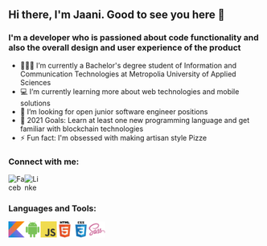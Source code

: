 ## Hi there, I'm Jaani. Good to see you here 👋

### I'm a developer who is passioned about code functionality and also the overall design and user experience of the product
- 👨🏼‍🎓 I’m currently a Bachelor's degree student of Information and Communication Technologies at Metropolia University of Applied Sciences
- 💻 I’m currently learning more about web technologies and mobile solutions
- 👀 I’m looking for open junior software engineer positions
- 💪 2021 Goals: Learn at least one new programming language and get familiar with blockchain technologies
- ⚡ Fun fact: I'm obsessed with making artisan style Pizze

### Connect with me:
[<img align="left" alt="Facebook" height="32" width="32" src="https://cdn.jsdelivr.net/npm/simple-icons@v4/icons/facebook.svg" />][facebook]
[<img align="left" alt="LinkedIn" height="32" width="32" src="https://cdn.jsdelivr.net/npm/simple-icons@v4/icons/linkedin.svg" />][linkedin]

<br />
<br />

### Languages and Tools:
<img align="left" alt="Kotlin" height="32" width="32" src="https://raw.githubusercontent.com/github/explore/80688e429a7d4ef2fca1e82350fe8e3517d3494d/topics/kotlin/kotlin.png" />
<img align="left" alt="Android" height="32" width="32" src="https://raw.githubusercontent.com/github/explore/80688e429a7d4ef2fca1e82350fe8e3517d3494d/topics/android/android.png" />
<img align="left" alt="Javascript" height="32" width="32" src="https://raw.githubusercontent.com/github/explore/80688e429a7d4ef2fca1e82350fe8e3517d3494d/topics/javascript/javascript.png" />
<img align="left" alt="HTML5" height="32" width="32" src="https://raw.githubusercontent.com/github/explore/80688e429a7d4ef2fca1e82350fe8e3517d3494d/topics/html/html.png" />
<img align="left" alt="CSS" height="32" width="32" src="https://raw.githubusercontent.com/github/explore/80688e429a7d4ef2fca1e82350fe8e3517d3494d/topics/css/css.png" />
<img align="left" alt="Sass" height="32" width="32" src="https://raw.githubusercontent.com/github/explore/80688e429a7d4ef2fca1e82350fe8e3517d3494d/topics/sass/sass.png" />

[facebook]: https://www.facebook.com/jaani.kaukonen.5/
[linkedin]: https://www.linkedin.com/in/jaani-kaukonen-4a75031b9
